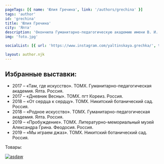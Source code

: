 ```yaml
---
pageTags: [{ name: 'Юлия Гречина', link: '/authors/grechina' }]
tags: 'author'
id: 'grechina'
title: 'Юлия Гречина'
city: 'Ялта'
description: 'Окончила Гуманитарно-педагогическую академию имени В. И. Вернадского в Ялте по специальности графический дизайн. В 2017 вступила в состав Творческого объединения молодых художников (ТОМХ) при ВТОО "Союз художников России".'
img: 'foto.jpg'

socialList: [{ url: 'https://www.instagram.com/yaltinskaya.grechka/', text: 'Инстаграм' }]

layout: author.njk
---
```


## Избранные выставки:

- 2017 – «Там, где искусство». ТОМХ. Гуманитарно-педагогическая академия. Ялта. Россия.
- 2017 – «Дневник Весны». ТОМХ. пгт Кореиз. Россия.
- 2018 – «От сердца к сердцу». ТОМХ. Никитский ботанический сад. Россия.
- 2018 – «Родное искусство». ТОМХ. Гуманитарно-педагогическая академия. Ялта. Россия.
- 2019 – «Пробуждение». ТОМХ. Литературно-мемориальный музей Александра Грина. Феодосия. Россия.
- 2019 – «Мы играем джаз». ТОМХ. Никитский ботанический сад. Россия.

Товары:

[![asdaw](/images/card.png)](/product)